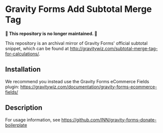 # Gravity Forms Add Subtotal Merge Tag

**🚨 This repository is no longer maintained. 🚨**

This repository is an archival mirror of Gravity Forms' official subtotal snippet, which can be found at http://gravitywiz.com/subtotal-merge-tag-for-calculations/.

## Installation

We recommend you instead use the Gravity Forms eCommerce Fields plugin: https://gravitywiz.com/documentation/gravity-forms-ecommerce-fields/

## Description

For usage information, see https://github.com/INN/gravity-forms-donate-boilerplate